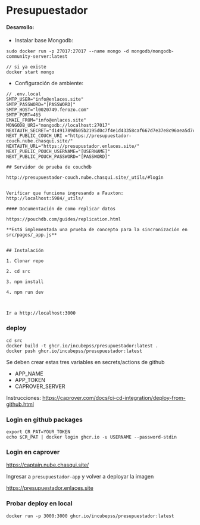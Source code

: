 # Presupuestador

#### Desarrollo:

- Instalar base Mongodb:

```
sudo docker run -p 27017:27017 --name mongo -d mongodb/mongodb-community-server:latest

// si ya existe
docker start mongo
```

- Configuración de ambiente:

```
// .env.local
SMTP_USER="info@enlaces.site"
SMTP_PASSWORD="[PASSWORD]"
SMTP_HOST="l0020749.ferozo.com"
SMTP_PORT=465
EMAIL_FROM="info@enlaces.site"
MONGODB_URI="mongodb://localhost:27017"
NEXTAUTH_SECRET="d1491789d605b2195d0c7f4e1d43358caf667d7e37e8c96aea5d7c75928d0efc"
NEXT_PUBLIC_COUCH_URI ="https://presupuestador-couch.nube.chasqui.site/"
NEXTAUTH_URL="https://presupustador.enlaces.site/"
NEXT_PUBLIC_POUCH_USERNAME="[USERNAME]"
NEXT_PUBLIC_POUCH_PASSWORD="[PASSWORD]"

## Servidor de prueba de couchdb

http://presupuestador-couch.nube.chasqui.site/_utils/#login


Verificar que funciona ingresando a Fauxton: http://localhost:5984/_utils/

#### Documentación de como replicar datos

https://pouchdb.com/guides/replication.html

**Está implementada una prueba de concepto para la sincronización en src/pages/_app.js**


## Instalación

1. Clonar repo

2. cd src

3. npm install

4. npm run dev



Ir a http://localhost:3000
```

### deploy

```
cd src
docker build -t ghcr.io/incubepss/presupuestador:latest .
docker push ghcr.io/incubepss/presupuestador:latest
```

Se deben crear estas tres variables en secrets/actions de github

- APP_NAME
- APP_TOKEN
- CAPROVER_SERVER

Instrucciones: https://caprover.com/docs/ci-cd-integration/deploy-from-github.html

### Login en github packages

```
export CR_PAT=YOUR_TOKEN
echo $CR_PAT | docker login ghcr.io -u USERNAME --password-stdin
```

### Login en caprover

https://captain.nube.chasqui.site/

Ingresar a `presupuestador-app` y volver a deployar la imagen

https://presupuestador.enlaces.site

### Probar deploy en local

```
docker run -p 3000:3000 ghcr.io/incubepss/presupuestador:latest
```

